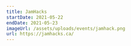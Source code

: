 ```yaml
---
title: JamHacks
startDate: 2021-05-22
endDate: 2021-05-23
imageUrl: /assets/uploads/events/jamhack.png
url: https://jamhacks.ca/
---
```

